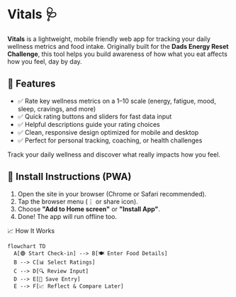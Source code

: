 # Vitals 🩺

**Vitals** is a lightweight, mobile friendly web app for tracking your daily wellness metrics and food intake. 
Originally built for the **Dads Energy Reset Challenge**, this tool helps you build awareness of how what you eat affects how you feel, day by day.

## 🌟 Features

- ✅ Rate key wellness metrics on a 1–10 scale (energy, fatigue, mood, sleep, cravings, and more)
- ✅ Quick rating buttons and sliders for fast data input
- ✅ Helpful descriptions guide your rating choices
- ✅ Clean, responsive design optimized for mobile and desktop
- ✅ Perfect for personal tracking, coaching, or health challenges

Track your daily wellness and discover what really impacts how you feel.

## 📲 Install Instructions (PWA)

1. Open the site in your browser (Chrome or Safari recommended).
2. Tap the browser menu (⋮ or share icon).
3. Choose **"Add to Home screen"** or **"Install App"**.
4. Done! The app will run offline too.

📈 How It Works
```mermaid
flowchart TD
  A[🟢 Start Check-in] --> B[🍽️ Enter Food Details]
  B --> C[📊 Select Ratings]
  C --> D[🔍 Review Input]
  D --> E[💾 Save Entry]
  E --> F[📈 Reflect & Compare Later]

